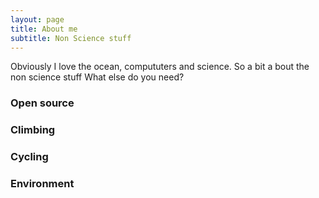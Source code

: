 ```yaml
---
layout: page
title: About me
subtitle: Non Science stuff
---
```


Obviously I love the ocean, compututers and science. So a bit a bout the non science stuff
What else do you need?

### Open source

### Climbing

### Cycling

### Environment